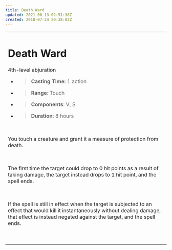```yaml
---
title: Death Ward
updated: 2021-06-13 02:51:38Z
created: 2018-07-24 20:38:02Z
---
```


<table><tbody><tr class="odd"><td><h1 id="death-ward"><strong>Death Ward</strong></h1><p>4th-level abjuration</p><ul><li><blockquote><p><strong>Casting Time:</strong> 1 action</p></blockquote></li><li><blockquote><p><strong>Range</strong>: Touch</p></blockquote></li><li><blockquote><p><strong>Components</strong>: V, S</p></blockquote></li><li><blockquote><p><strong>Duration</strong>: 8 hours</p></blockquote></li></ul><p> </p><p>You touch a creature and grant it a measure of protection from death.</p><p> </p><p>The first time the target could drop to 0 hit points as a result of taking damage, the target instead drops to 1 hit point, and the spell ends.</p><p> </p><p>If the spell is still in effect when the target is subjected to an effect that would kill it instantaneously without dealing damage, that effect is instead negated against the target, and the spell ends.</p><p> </p></td></tr></tbody></table>